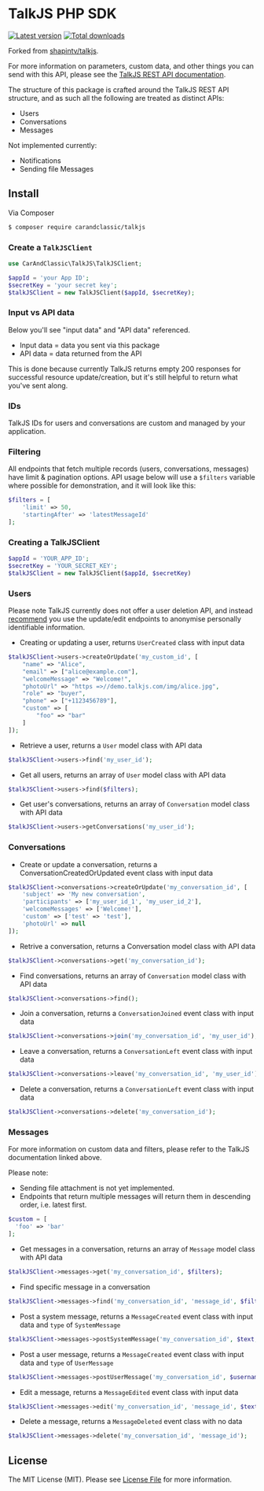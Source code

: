 # TalkJS PHP SDK

[![Latest version](https://img.shields.io/github/release/CarAndClassic/talkjs.svg?style=flat-square)](https://github.com/CarAndClassic/talkjs/releases)
[![Total downloads](https://img.shields.io/packagist/dt/CarAndClassic/talkjs.svg?style=flat-square)](https://packagist.org/packages/CarAndClassic/talkjs)

Forked from [shapintv/talkjs](https://github.com/shapintv/talkjs).

For more information on parameters, custom data, and other things you can send with this API, please see the [TalkJS REST API documentation](https://talkjs.com/docs/Reference/REST_API/Getting_Started/Introduction.html).

The structure of this package is crafted around the TalkJS REST API structure, and as such all the following are treated as distinct APIs:

- Users
- Conversations
- Messages

Not implemented currently:

- Notifications
- Sending file Messages

## Install

Via Composer

``` bash
$ composer require carandclassic/talkjs
```

### Create a `TalkJSClient`

```php
use CarAndClassic\TalkJS\TalkJSClient;

$appId = 'your App ID';
$secretKey = 'your secret key';
$talkJSClient = new TalkJSClient($appId, $secretKey);
```

### Input vs API data

Below you'll see "input data" and "API data" referenced.
- Input data = data you sent via this package
- API data = data returned from the API

This is done because currently TalkJS returns empty 200 responses for successful resource update/creation, but it's still helpful to return what you've sent along.

### IDs

TalkJS IDs for users and conversations are custom and managed by your application.

### Filtering

All endpoints that fetch multiple records (users, conversations, messages) have limit & pagination options. API usage below will use a `$filters` variable where possible for demonstration, and it will look like this:

```php
$filters = [
    'limit' => 50,
    'startingAfter' => 'latestMessageId'
];
```

### Creating a TalkJSClient

```php
$appId = 'YOUR_APP_ID';
$secretKey = 'YOUR_SECRET_KEY';
$talkJSClient = new TalkJSClient($appId, $secretKey)
```

### Users

Please note TalkJS currently does not offer a user deletion API, and instead [recommend](https://talkjs.com/dashboard/tLjeWrEK/docs/Reference/REST_API/Users.html#page_Deleting-users) you use the update/edit endpoints to anonymise personally identifiable information.

- Creating or updating a user, returns `UserCreated` class with input data
```php
$talkJSClient->users->createOrUpdate('my_custom_id', [
    "name" => "Alice",
    "email" => ["alice@example.com"],
    "welcomeMessage" => "Welcome!",
    "photoUrl" => "https =>//demo.talkjs.com/img/alice.jpg",
    "role" => "buyer",
    "phone" => ["+1123456789"],
    "custom" => [
        "foo" => "bar"
    ]
]);
```

- Retrieve a user, returns a `User` model class with API data
```php
$talkJSClient->users->find('my_user_id');
```

- Get all users, returns an array of `User` model class with API data
```php
$talkJSClient->users->find($filters);
```

- Get user's conversations, returns an array of `Conversation` model class with API data
```php
$talkJSClient->users->getConversations('my_user_id');
```

### Conversations

- Create or update a conversation, returns a ConversationCreatedOrUpdated event class with input data
```php
$talkJSClient->conversations->createOrUpdate('my_conversation_id', [
    'subject' => 'My new conversation',
    'participants' => ['my_user_id_1', 'my_user_id_2'],
    'welcomeMessages' => ['Welcome!'],
    'custom' => ['test' => 'test'],
    'photoUrl' => null
]);
```

- Retrive a conversation, returns a Conversation model class with API data
```php
$talkJSClient->conversations->get('my_conversation_id');
```

- Find conversations, returns an array of `Conversation` model class with API data
```php
$talkJSClient->conversations->find();
```

- Join a conversation, returns a `ConversationJoined` event class with input data
```php
$talkJSClient->conversations->join('my_conversation_id', 'my_user_id');
```

- Leave a conversation, returns a `ConversationLeft` event class with input data
```php
$talkJSClient->conversations->leave('my_conversation_id', 'my_user_id');
```

- Delete a conversation, returns a `ConversationLeft` event class with input data
```php
$talkJSClient->conversations->delete('my_conversation_id');
```

### Messages

For more information on custom data and filters, please refer to the TalkJS documentation linked above.

Please note:
- Sending file attachment is not yet implemented.
- Endpoints that return multiple messages will return them in descending order, i.e. latest first.

```php
$custom = [
  'foo' => 'bar'
];
```

- Get messages in a conversation, returns an array of `Message` model class with API data
```php
$talkJSClient->messages->get('my_conversation_id', $filters);
```

- Find specific message in a conversation
```php
$talkJSClient->messages->find('my_conversation_id', 'message_id', $filters);
```

- Post a system message, returns a `MessageCreated` event class with input data and `type` of `SystemMessage`
```php
$talkJSClient->messages->postSystemMessage('my_conversation_id', $text, $custom);
```

- Post a user message, returns a `MessageCreated` event class with input data and `type` of `UserMessage`
```php
$talkJSClient->messages->postUserMessage('my_conversation_id', $username, $text, $custom);
```

- Edit a message, returns a `MessageEdited` event class with input data
```php
$talkJSClient->messages->edit('my_conversation_id', 'message_id', $text, $custom);
```

- Delete a message, returns a `MessageDeleted` event class with no data
```php
$talkJSClient->messages->delete('my_conversation_id', 'message_id');
```

## License

The MIT License (MIT). Please see [License File](LICENSE) for more information.
